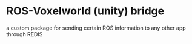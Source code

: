 # ROS-Voxelworld (unity) bridge

a custom package for sending certain ROS information to any other app through REDIS
